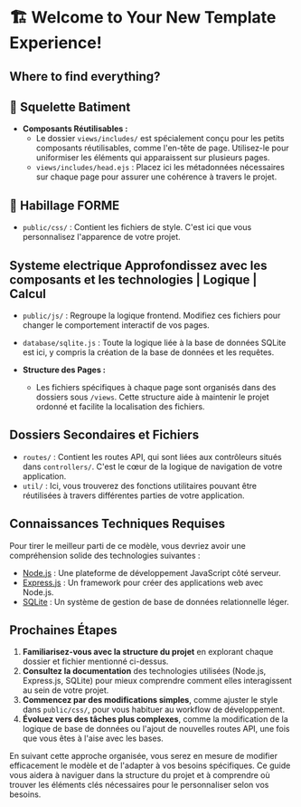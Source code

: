# 🏗️ Welcome to Your New Template Experience!
## Where to find everything?

## 🧱 Squelette Batiment
- **Composants Réutilisables :** 
  - Le dossier `views/includes/` est spécialement conçu pour les petits composants réutilisables, comme l'en-tête de page. Utilisez-le pour uniformiser les éléments qui apparaissent sur plusieurs pages.
  - `views/includes/head.ejs` : Placez ici les métadonnées nécessaires sur chaque page pour assurer une cohérence à travers le projet.

## 🎨 Habillage FORME
  - `public/css/` : Contient les fichiers de style. C'est ici que vous personnalisez l'apparence de votre projet.

## Systeme electrique Approfondissez avec les composants et les technologies | Logique | Calcul
  - `public/js/` : Regroupe la logique frontend. Modifiez ces fichiers pour changer le comportement interactif de vos pages.
  - `database/sqlite.js` : Toute la logique liée à la base de données SQLite est ici, y compris la création de la base de données et les requêtes.






- **Structure des Pages :**
  - Les fichiers spécifiques à chaque page sont organisés dans des dossiers sous `/views`. Cette structure aide à maintenir le projet ordonné et facilite la localisation des fichiers.

## Dossiers Secondaires et Fichiers
  - `routes/` : Contient les routes API, qui sont liées aux contrôleurs situés dans `controllers/`. C'est le cœur de la logique de navigation de votre application.
  - `util/` : Ici, vous trouverez des fonctions utilitaires pouvant être réutilisées à travers différentes parties de votre application.

## Connaissances Techniques Requises

Pour tirer le meilleur parti de ce modèle, vous devriez avoir une compréhension solide des technologies suivantes :
- [Node.js](https://www.w3schools.com/nodejs/default.asp) : Une plateforme de développement JavaScript côté serveur.
- [Express.js](https://expressjs.com/) : Un framework pour créer des applications web avec Node.js.
- [SQLite](https://www.sqlite.org/docs.html) : Un système de gestion de base de données relationnelle léger.

## Prochaines Étapes

1. **Familiarisez-vous avec la structure du projet** en explorant chaque dossier et fichier mentionné ci-dessus.
2. **Consultez la documentation** des technologies utilisées (Node.js, Express.js, SQLite) pour mieux comprendre comment elles interagissent au sein de votre projet.
3. **Commencez par des modifications simples**, comme ajuster le style dans `public/css/`, pour vous habituer au workflow de développement.
4. **Évoluez vers des tâches plus complexes**, comme la modification de la logique de base de données ou l'ajout de nouvelles routes API, une fois que vous êtes à l'aise avec les bases.

En suivant cette approche organisée, vous serez en mesure de modifier efficacement le modèle et de l'adapter à vos besoins spécifiques.
Ce guide vous aidera à naviguer dans la structure du projet et à comprendre où trouver les éléments clés nécessaires pour le personnaliser selon vos besoins.
